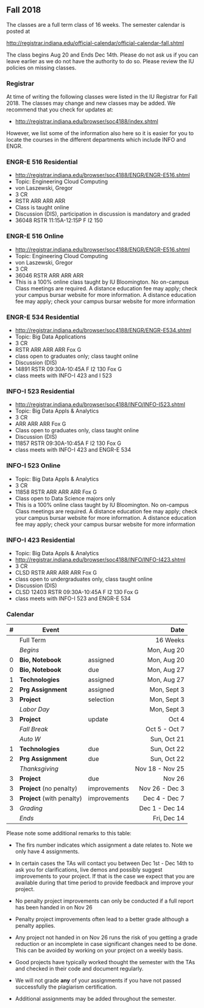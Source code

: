 Fall 2018
---------

The classes are a full term class of 16 weeks. The semester calendar is posted at

<http://registrar.indiana.edu/official-calendar/official-calendar-fall.shtml>

The class begins Aug 20 and Ends Dec 14th. Please do not ask us if you
can leave earlier as we do not have the authority to do so. Please
review the IU policies on missing classes.


### Registrar

At time of writing the following classes were listed in the IU
Registrar for Fall 2018. The classes may change and new classes may be
added. We recommend that you check for updates at:

* <http://registrar.indiana.edu/browser/soc4188/index.shtml>

However, we list some of the information also here so it is easier for
you to locate the courses in the different departments which include
INFO and ENGR.

### ENGR-E 516 Residential

- <http://registrar.indiana.edu/browser/soc4188/ENGR/ENGR-E516.shtml>
- Topic: Engineering Cloud Computing
- von Laszewski, Gregor
- 3 CR
- RSTR ARR ARR ARR
- Class is taught online
- Discussion (DIS), participation in discussion is mandatory and
  graded
- 36048 RSTR 11:15A-12:15P F I2 150

### ENGR-E 516 Online

- <http://registrar.indiana.edu/browser/soc4188/ENGR/ENGR-E516.shtml>
-   Topic: Engineering Cloud Computing
-   von Laszewski, Gregor
-   3 CR
-   36046 RSTR ARR ARR ARR
-   This is a 100% online class taught by IU Bloomington. No on-campus
    Class meetings are required. A distance education fee may apply;
    check your campus bursar website for more information. A distance
    education fee may apply; check your campus bursar website for more
    information

### ENGR-E 534 Residential

-   <http://registrar.indiana.edu/browser/soc4188/ENGR/ENGR-E534.shtml>
-   Topic: Big Data Applications
-   3 CR
-   RSTR ARR ARR ARR Fox G
-   class open to graduates only; class taught online
-   Discussion (DIS)
-   14891 RSTR 09:30A-10:45A F I2 130 Fox G
-   class meets with INFO-I 423 and I 523

### INFO-I 523 Residential

-   <http://registrar.indiana.edu/browser/soc4188/INFO/INFO-I523.shtml>
-   Topic: Big Data Appls & Analytics
-   3 CR
-   ARR ARR ARR Fox G
-   Class open to graduates only, class taught online
-   Discussion (DIS)
-   11857 RSTR 09:30A-10:45A F I2 130 Fox G
-   class meets with INFO-I 423 and ENGR-E 534

### INFO-I 523 Online

-   Topic: Big Data Appls & Analytics
-   3 CR
-   11858 RSTR ARR ARR ARR Fox G
-   Class open to Data Science majors only
-   This is a 100% online class taught by IU Bloomington. No on-campus
    Class meetings are required. A distance education fee may apply;
    check your campus bursar website for more information. A distance
    education fee may apply; check your campus bursar website for more
    information

### INFO-I 423 Residential

-   Topic: Big Data Appls & Analytics
-   <http://registrar.indiana.edu/browser/soc4188/INFO/INFO-I423.shtml>
-   3 CR
-   CLSD RSTR ARR ARR ARR Fox G
-   class open to undergraduates only, class taught online
-   Discussion (DIS)
-   CLSD 12403 RSTR 09:30A-10:45A F I2 130 Fox G
-   class meets with INFO-I 523 and ENGR-E 534

### Calendar

| # | Event |     | Date |
| - | ---- | ---- | ---: |
|   | Full Term           | | 16 Weeks |
|   | *Begins*	          | | Mon, Aug 20 |
| 0 | **Bio, Notebook**   | assigned | Mon, Aug 20 |
| 0 | **Bio, Notebook**   | due  | Mon, Aug 27 |
| 1 | **Technologies**    | assigned | Mon, Aug 27 |
| 2 | **Prg Assignment**  | assigned | Mon, Sept 3 |
| 3 | **Project**         | selection    | Mon, Sept 3 |
|   | *Labor Day*	      |  | Mon, Sept 3 |
| 3 | **Project** |update | Oct 4 |
|   | *Fall Break*	      | | Oct 5 - Oct 7 |
|   | *Auto W*	          | | Sun, Oct 21 |
| 1 | **Technologies**    | due | Sun, Oct 22 |
| 2 | **Prg Assignment**  | due | Sun, Oct 22 |
|   | *Thanksgiving*	  |    | Nov 18 - Nov 25 |
| 3 | **Project**         | due	       | Nov 26 |
| 3 | **Project** (no penalty) | improvements | Nov 26 - Dec 3 |
| 3 | **Project** (with penalty) | improvements | Dec 4 - Dec 7|
| 3 | *Grading*	          |  | Dec 1 - Dec 14 |
|   | *Ends*	          |  | Fri, Dec 14 |

Please note some additional remarks to this table:

* The firs number indicates which  assignment a date relates to. Note
  we only have 4 assignments.

* In certain cases the TAs will contact you between Dec 1st - Dec 14th to ask
  you for clarifications, live demos and possibly suggest improvements
  to your project. If that is the case we expect that you are
  available during that time period to provide feedback and improve
  your project.

* No penalty project improvements can only be conducted if a full
  report has been handed in on Nov 26

* Penalty project improvements often lead to a better grade although a
  penalty applies. 

* Any project not handed in on Nov 26 runs the risk of you getting a
  grade reduction or an incomplete in case significant changes need to
  be done. This can be avoided by working on your project on a weekly
  basis.

* Good projects have typically worked thought the semester with the TAs and
  checked in their code and document regularly.

* We will not grade **any** of your assignments if you have not passed
  successfully the plagiarism certification.

* Additional assignments may be added throughout the semester.
